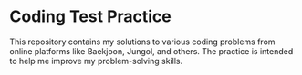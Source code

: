 # Coding Test Practice

This repository contains my solutions to various coding problems from online platforms like Baekjoon, Jungol, and others.
The practice is intended to help me improve my problem-solving skills.
